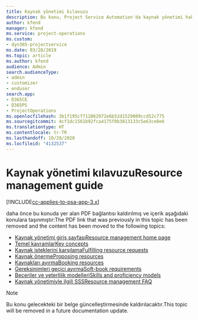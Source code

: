 ```yaml
---
title: Kaynak yönetimi kılavuzu
description: Bu konu, Project Service Automation'da kaynak yönetimi hakkında bilgilere bağlantı sağlar.
author: kfend
manager: kfend
ms.service: project-operations
ms.custom:
- dyn365-projectservice
ms.date: 03/28/2019
ms.topic: article
ms.author: kfend
audience: Admin
search.audienceType:
- admin
- customizer
- enduser
search.app:
- D365CE
- D365PS
- ProjectOperations
ms.openlocfilehash: 3b1f195cf712862972e6b52d1529089ccd52c775
ms.sourcegitcommit: 4cf1dc1561b92fca4175f0b3813133c5e63ce8e6
ms.translationtype: HT
ms.contentlocale: tr-TR
ms.lasthandoff: 10/28/2020
ms.locfileid: "4132537"
---
```

# <a name="resource-management-guide"></a><span data-ttu-id="fab1a-103">Kaynak yönetimi kılavuzu</span><span class="sxs-lookup"><span data-stu-id="fab1a-103">Resource management guide</span></span>

[!INCLUDE[cc-applies-to-psa-app-3.x](../../includes/cc-applies-to-psa-app-3x.md)]

<span data-ttu-id="fab1a-104">daha önce bu konuda yer alan PDF bağlantısı kaldırılmış ve içerik aşağıdaki konulara taşınmıştır:</span><span class="sxs-lookup"><span data-stu-id="fab1a-104">The PDF link that was previously in this topic has been removed and the content has been moved to the following topics:</span></span>

- [<span data-ttu-id="fab1a-105">Kaynak yönetimi giriş sayfası</span><span class="sxs-lookup"><span data-stu-id="fab1a-105">Resource management home page</span></span>](../resource-management-home-page.md)
- [<span data-ttu-id="fab1a-106">Temel kavramlar</span><span class="sxs-lookup"><span data-stu-id="fab1a-106">Key concepts</span></span>](../reports-key-concepts.md)
- [<span data-ttu-id="fab1a-107">Kaynak isteklerini karşılama</span><span class="sxs-lookup"><span data-stu-id="fab1a-107">Fulfilling resource requests</span></span>](../resource-management-fulfill-requests.md)
- [<span data-ttu-id="fab1a-108">Kaynak önerme</span><span class="sxs-lookup"><span data-stu-id="fab1a-108">Proposing resources</span></span>](../resource-management-propose-resources.md)
- [<span data-ttu-id="fab1a-109">Kaynakları ayırma</span><span class="sxs-lookup"><span data-stu-id="fab1a-109">Booking resources</span></span>](../resource-management-book-resources-scheduleboard.md)
- [<span data-ttu-id="fab1a-110">Gereksinimleri geçici ayırma</span><span class="sxs-lookup"><span data-stu-id="fab1a-110">Soft-book requirements</span></span>](../resource-management-softbook-requirements.md)
- [<span data-ttu-id="fab1a-111">Beceriler ve yeterlilik modelleri</span><span class="sxs-lookup"><span data-stu-id="fab1a-111">Skills and proficiency models</span></span>](../resource-management-skills-proficiency.md)
- [<span data-ttu-id="fab1a-112">Kaynak yönetimiyle ilgili SSS</span><span class="sxs-lookup"><span data-stu-id="fab1a-112">Resource management FAQ</span></span>](../resource-management-faq.md)

> [!NOTE]
> <span data-ttu-id="fab1a-113">Bu konu gelecekteki bir belge güncelleştirmesinde kaldırılacaktır.</span><span class="sxs-lookup"><span data-stu-id="fab1a-113">This topic will be removed in a future documentation update.</span></span> 
